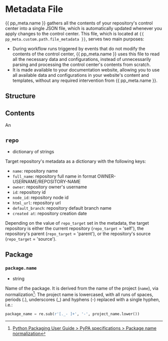 # Metadata File

{{ pp_meta.name }} gathers all the contents of your repository's control center into a single JSON file,
which is automatically updated whenever you apply changes to the control center.
This file, which is located at `{{ pp_meta.custom.path.file_metadata }}`, serves two main purposes:
- During workflow runs triggered by events that do not modify the contents of the control center,
  {{ pp_meta.name }} uses this file to read all the necessary data and configurations,
  instead of unnecessarily parsing and processing the control center's contents from scratch.
- It is made available to your documentation website, allowing you to use all available data and configurations
  in your website's content and templates, without any required intervention from {{ pp_meta.name }}.



## Structure


## Contents

An


## `repo`
- dictionary of strings

Target repository's metadata as a dictionary with the following keys:
- `name`: repository name
- `full_name`: repository full name in format OWNER-USERNAME/REPOSITORY-NAME
- `owner`: repository owner's username
- `id`: repository id
- `node_id`: repository node id
- `html_url`: repository url
- `default_branch`: repository default branch name
- `created at`: repository creation date

Depending on the value of `repo_target` set in the metadata, the target repository is either the
current repository (`repo_target` = 'self'), the repository's parent (`repo_target` = 'parent'),
or the repository's source (`repo_target` = 'source').


## Package

### `package.name`
- string

Name of the package.
It is derived from the name of the project (`name`), via normalization[^name-normalization]:
The project name is lowercased, with all runs of spaces, periods (.), underscores (_) and hyphens (-)
replaced with a single hyphen, i.e.:
```python
package_name = re.sub(r'[._- ]+', '-', project_name.lower())
```
[^name-normalization]: [Python Packaging User Guide > PyPA specifications > Package name normalization](https://packaging.python.org/en/latest/specifications/name-normalization/)
